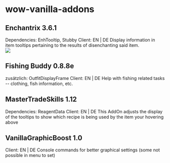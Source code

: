 # wow-vanilla-addons<br>
## Enchantrix 3.6.1
Dependencies: EnhTooltip, Stubby
Client: EN | DE
Display information in item tooltips pertaining to the results of disenchanting said item.<br>
<img src="https://image.ibb.co/gAiYoF/omnicc11.jpg"/>

## Fishing Buddy 0.8.8e
zusätzlich: OutfitDisplayFrame
Client: EN | DE
Help with fishing related tasks -- clothing, fish information, etc.<br>
## MasterTradeSkills 1.12
Dependencies: ReagentData
Client: EN | DE
This AddOn adjusts the display of the tooltips to show which recipe is being used by the item your hovering above

## VanillaGraphicBoost 1.0
Client: EN | DE
Console commands for better graphical settings (some not possible in menu to set)
